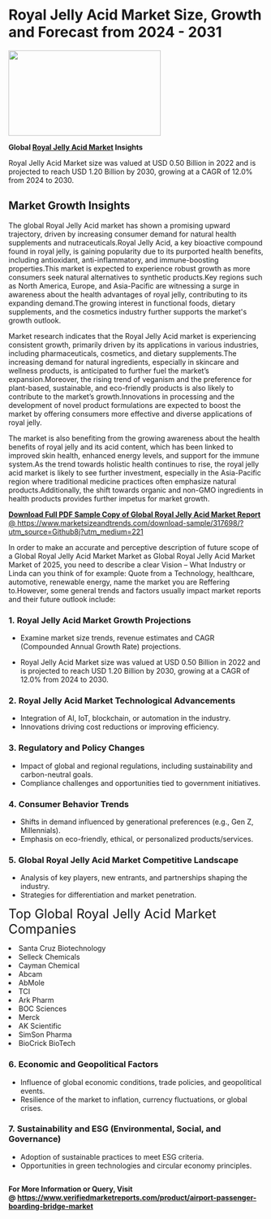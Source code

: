 <H1>Royal Jelly Acid Market Size, Growth and Forecast from 2024 - 2031</H1><img class="aligncenter size-medium wp-image-584254" src="https://thirdeyenews.in/wp-content/uploads/2024/09/Global-Market-Research-300x168.jpeg" alt="" width="300" height="168" /><p><strong>Global&nbsp;<a href="https://www.marketsizeandtrends.com/download-sample/317698/?utm_source=Github8j?utm_medium=221">Royal Jelly Acid Market</a> Insights</strong></p><p>Royal Jelly Acid Market size was valued at USD 0.50 Billion in 2022 and is projected to reach USD 1.20 Billion by 2030, growing at a CAGR of 12.0% from 2024 to 2030.</p><p><h2>Market Growth Insights</h2> <p>The global Royal Jelly Acid market has shown a promising upward trajectory, driven by increasing consumer demand for natural health supplements and nutraceuticals.Royal Jelly Acid, a key bioactive compound found in royal jelly, is gaining popularity due to its purported health benefits, including antioxidant, anti-inflammatory, and immune-boosting properties.This market is expected to experience robust growth as more consumers seek natural alternatives to synthetic products.Key regions such as North America, Europe, and Asia-Pacific are witnessing a surge in awareness about the health advantages of royal jelly, contributing to its expanding demand.The growing interest in functional foods, dietary supplements, and the cosmetics industry further supports the market's growth outlook.</p> <p><a href="download-sample-link"></a></p> <p>Market research indicates that the Royal Jelly Acid market is experiencing consistent growth, primarily driven by its applications in various industries, including pharmaceuticals, cosmetics, and dietary supplements.The increasing demand for natural ingredients, especially in skincare and wellness products, is anticipated to further fuel the market’s expansion.Moreover, the rising trend of veganism and the preference for plant-based, sustainable, and eco-friendly products is also likely to contribute to the market’s growth.Innovations in processing and the development of novel product formulations are expected to boost the market by offering consumers more effective and diverse applications of royal jelly.</p> <p>The market is also benefiting from the growing awareness about the health benefits of royal jelly and its acid content, which has been linked to improved skin health, enhanced energy levels, and support for the immune system.As the trend towards holistic health continues to rise, the royal jelly acid market is likely to see further investment, especially in the Asia-Pacific region where traditional medicine practices often emphasize natural products.Additionally, the shift towards organic and non-GMO ingredients in health products provides further impetus for market growth.</p> <p><a href="get-more-link"></p><p><span class=""><strong>Download Full PDF Sample Copy of Global Royal Jelly Acid Market Report</strong> @ <a href="https://www.marketsizeandtrends.com/download-sample/317698/?utm_source=Github8j?utm_medium=221" target="_blank">https://www.marketsizeandtrends.com/download-sample/317698/?utm_source=Github8j?utm_medium=221</a></span></p><p>In order to make an accurate and perceptive description of future scope of a Global&nbsp;Royal Jelly Acid Market Market as Global&nbsp;Royal Jelly Acid Market Market of 2025, you need to describe a clear Vision &ndash; What Industry or Linda can you think of for example: Quote from a Technology, healthcare, automotive, renewable energy, name the market you are Reffering to.However, some general trends and factors usually impact market reports and their future outlook include:</p><h3>1.&nbsp;<strong>Royal Jelly Acid Market Growth Projections</strong></h3><ul><li>Examine market size trends, revenue estimates and CAGR (Compounded Annual Growth Rate) projections.</li><li><p>Royal Jelly Acid Market size was valued at USD 0.50 Billion in 2022 and is projected to reach USD 1.20 Billion by 2030, growing at a CAGR of 12.0% from 2024 to 2030.</p></li></ul><h3>2.&nbsp;<strong>Royal Jelly Acid Market Technological Advancements</strong></h3><ul><li>Integration of AI, IoT, blockchain, or automation in the industry.</li><li>Innovations driving cost reductions or improving efficiency.</li></ul><h3>3.&nbsp;<strong>Regulatory and Policy Changes</strong></h3><ul><li>Impact of global and regional regulations, including sustainability and carbon-neutral goals.</li><li>Compliance challenges and opportunities tied to government initiatives.</li></ul><h3>4.&nbsp;<strong>Consumer Behavior Trends</strong></h3><ul><li>Shifts in demand influenced by generational preferences (e.g., Gen Z, Millennials).</li><li>Emphasis on eco-friendly, ethical, or personalized products/services.</li></ul><h3>5.&nbsp;<strong>Global Royal Jelly Acid Market Competitive Landscape</strong></h3><ul><li>Analysis of key players, new entrants, and partnerships shaping the industry.</li><li>Strategies for differentiation and market penetration.</li></ul><p data-pm-slice="1 1 []"><span style="color: inherit; font-family: inherit; font-size: 25px;">Top Global Royal Jelly Acid Market Companies</span></p><div class="" data-test-id=""><p><li>Santa Cruz Biotechnology</li><li> Selleck Chemicals</li><li> Cayman Chemical</li><li> Abcam</li><li> AbMole</li><li> TCI</li><li> Ark Pharm</li><li> BOC Sciences</li><li> Merck</li><li> AK Scientific</li><li> SimSon Pharma</li><li> BioCrick BioTech</li></p></div><h3>6.&nbsp;<strong>Economic and Geopolitical Factors</strong></h3><ul><li>Influence of global economic conditions, trade policies, and geopolitical events.</li><li>Resilience of the market to inflation, currency fluctuations, or global crises.</li></ul><h3>7.&nbsp;<strong>Sustainability and ESG (Environmental, Social, and Governance)</strong></h3><ul><li>Adoption of sustainable practices to meet ESG criteria.</li><li>Opportunities in green technologies and circular economy principles.</li></ul><h2><strong style="font-size: 14px;">For More Information or Query, Visit @&nbsp;</strong><a style="background-color: #ffffff; font-size: 14px;" href="https://www.marketsizeandtrends.com/report/royal-jelly-acid-market/" target="_blank">https://www.verifiedmarketreports.com/product/airport-passenger-boarding-bridge-market</a></h2>